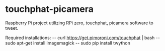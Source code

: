# touchphat-picamera
Raspberry Pi project utilizing RPi zero, touchphat, picamera software to tweet.


Required installations:
-- curl https://get.pimoroni.com/touchphat  | bash
-- sudo apt-get install imagemagick
-- sudo pip install twython
